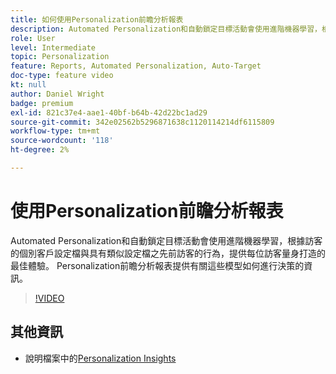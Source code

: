 ```yaml
---
title: 如何使用Personalization前瞻分析報表
description: Automated Personalization和自動鎖定目標活動會使用進階機器學習，根據訪客的個別客戶設定檔與具有類似設定檔之先前訪客的行為，提供每位訪客量身打造的最佳體驗。 Personalization前瞻分析報表提供有關這些模型如何進行決策的資訊。
role: User
level: Intermediate
topic: Personalization
feature: Reports, Automated Personalization, Auto-Target
doc-type: feature video
kt: null
author: Daniel Wright
badge: premium
exl-id: 821c37e4-aae1-40bf-b64b-42d22bc1ad29
source-git-commit: 342e02562b5296871638c1120114214df6115809
workflow-type: tm+mt
source-wordcount: '118'
ht-degree: 2%

---
```


# 使用Personalization前瞻分析報表

Automated Personalization和自動鎖定目標活動會使用進階機器學習，根據訪客的個別客戶設定檔與具有類似設定檔之先前訪客的行為，提供每位訪客量身打造的最佳體驗。 Personalization前瞻分析報表提供有關這些模型如何進行決策的資訊。

>[!VIDEO](https://video.tv.adobe.com/v/25601/?quality=12)

## 其他資訊

* 說明檔案中的[Personalization Insights](https://experienceleague.adobe.com/docs/target/using/reports/insights/personalization-insights-reports.html?lang=zh-Hant)
